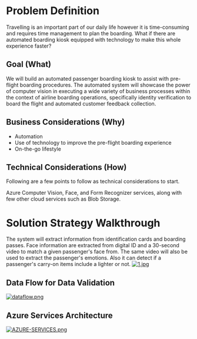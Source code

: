 # Problem Definition
Travelling  is an important part of our daily life however it is time-consuming and requires time management to plan the boarding.  What if there are automated boarding kiosk equipped with technology to make this whole experience faster?

## Goal (What)
We will build an automated passenger boarding kiosk to assist with pre-flight boarding procedures. The automated system will showcase the power of computer vision in executing a wide variety of business processes within the context of airline boarding operations, specifically identity verification to board the flight and automated customer feedback collection. 

## Business Considerations (Why)
* Automation
* Use of technology to improve the pre-flight boarding experience
* On-the-go lifestyle

## Technical Considerations (How)
Following are a few points to follow as technical considerations to start. 

Azure Computer Vision, Face, and Form Recognizer services, along with few other cloud services such as Blob Storage.

# Solution Strategy Walkthrough
The system will extract information from identification cards and boarding passes. Face information are extracted from digital ID and a 30-second video to match a given passenger's face from. The same video will also be used to extract the passenger's emotions. Also it can detect if a passenger's carry-on items include a lighter or not.
[![1.jpg](https://i.postimg.cc/8cq14qSV/1.jpg)](https://postimg.cc/H89DsvnS)

## Data Flow for Data Validation
[![dataflow.png](https://i.postimg.cc/PrhjKvxL/dataflow.png)](https://postimg.cc/23HMS6nm)

## Azure Services Architecture
[![AZURE-SERVICES.png](https://i.postimg.cc/63dPGzCM/AZURE-SERVICES.png)](https://postimg.cc/N9jD36JX)